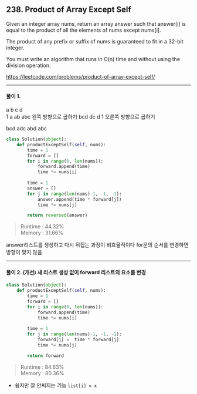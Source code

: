 ## 238. Product of Array Except Self

Given an integer array nums, return an array answer such that answer[i] is equal to the product of all the elements of nums except nums[i].

The product of any prefix or suffix of nums is guaranteed to fit in a 32-bit integer.

You must write an algorithm that runs in O(n) time and without using the division operation.

https://leetcode.com/problems/product-of-array-except-self/

---


#### 풀이 1. 

  a    b    c    d    
  1    a   ab   abc    왼쪽 방향으로 곱하기
 bcd   dc   d    1     오른쪽 방향으로 곱하기
 
 bcd  adc  abd  abc


```python
class Solution(object):
    def productExceptSelf(self, nums):
        time = 1
        forward = []
        for i in range(0, len(nums)):
            forward.append(time)
            time *= nums[i]
        
        time = 1
        answer = []
        for j in range(len(nums)-1, -1, -1):
            answer.append(time * forward[j])
            time *= nums[j]

        return reversed(answer)
```

> Runtime : 44.32%  
Memory : 31.66%

answer리스트를 생성하고 다시 뒤집는 과정이 비효율적이다
for문의 순서를 변경하면 방향이 맞지 않음

---

#### 풀이 2. (개선) 새 리스트 생성 없이 forward 리스트의 요소를 변경

```python
class Solution(object):
    def productExceptSelf(self, nums):
        time = 1
        forward = []
        for i in range(0, len(nums)):
            forward.append(time)
            time *= nums[i]
        
        time = 1
        for j in range(len(nums)-1, -1, -1):
            forward[j] =  time * forward[j]
            time *= nums[j]

        return forward
```

> Runtime : 84.63%  
Memory : 80.36%

* 쉽지만 잘 안써지는 기능 `list[i] = x` 
